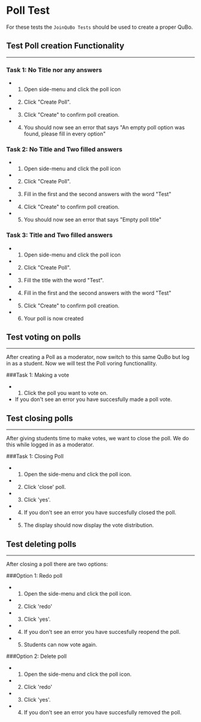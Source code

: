 # Poll Test
For these tests the `JoinQuBo Tests` should be used to create a proper QuBo.
## Test Poll creation Functionality
---

### Task 1: No Title nor any answers
- 1. Open side-menu and click the poll icon
- 2. Click "Create Poll".
- 3. Click "Create" to confirm poll creation.
- 4. You should now see an error that says "An empty poll option was found, please fill in every option"

### Task 2: No Title and Two filled answers
- 1. Open side-menu and click the poll icon
- 2. Click "Create Poll".
- 3. Fill in the first and the second answers with the word "Test"
- 4. Click "Create" to confirm poll creation.
- 5. You should now see an error that says "Empty poll title"

### Task 3: Title and Two filled answers
- 1. Open side-menu and click the poll icon
- 2. Click "Create Poll".
- 3. Fill the title with the word "Test".
- 4. Fill in the first and the second answers with the word "Test"  
- 5. Click "Create" to confirm poll creation.
- 6. Your poll is now created
## Test voting on polls
--- 
After creating a Poll as a moderator, now switch to this same QuBo but log in as a student. Now we will test the Poll voring functionallity.

###Task 1: Making a vote
- 1. Click the poll you want to vote on.
- If you don't see an error you have succesfully made a poll vote.

## Test closing polls
--- 
After giving students time to make votes, we want to close the poll. We do this while logged in as a moderator.

###Task 1: Closing Poll
- 1. Open the side-menu and click the poll icon.
- 2. Click 'close' poll.
- 3. Click 'yes'.
- 4. If you don't see an error you have succesfully closed the poll.
- 5. The display should now display the vote distribution.

## Test deleting polls
--- 
After closing a poll there are two options:

###Option 1: Redo poll
- 1. Open the side-menu and click the poll icon.
- 2. Click 'redo'
- 3. Click 'yes'.
- 4. If you don't see an error you have succesfully reopend the poll.
- 5. Students can now vote again.

###Option 2: Delete poll
- 1. Open the side-menu and click the poll icon.
- 2. Click 'redo'
- 3. Click 'yes'.
- 4. If you don't see an error you have succesfully removed the poll.
